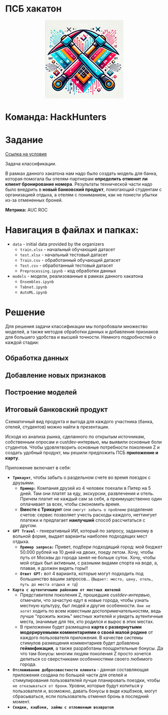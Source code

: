 # ПСБ хакатон
<p align="center">
<img src="https://github.com/AndrewsCollider/PSB_hackathon/blob/main/Team_logo.png" width="250" height="250" class="center">

  # Команда: HackHunters
</p>

# Задание 

[Ссылка на условие](https://ai.hse.ru/hacks/psb24)

Задача классификации.

В рамках данного хакатона нам надо было создать модель для банка, которая помогала бы отелям-партнерам **определить отменит ли клиент бронирование номера**. Результаты технической части надо было внедрить в **новый банковский продукт**, помогающий студентам с организацией отдыха, а отелям с пониманием, как не понести убытки из-за отмененных броней.

**Метрика:** AUC ROC

# Навигация в файлах и папках:
- `data` - initial data provided by the organizers
  - `train.xlsx` - начальный обучающий датасет
  - `test.xlsx` - начальный тестовый датасет
  - `Train.csv` - обработанный обучающий датасет
  - `Test.csv` - обработанный тестовый датасет
  - `Preprocessing.ipynb` - код обработки данных
- `models` - модели, реализованные в рамках данного хакатона
  - `Ensembles.ipynb`
  - `Tabnet.ipynb`
  - `AutoML.ipynb`

# Решение
Для решения задачи классификации мы попробовали множество моделей, а также методов обработки данных и добавления признаков для большего удобства и высшей точности. Немного подробностей о каждой стадии:

## Обработка данных

## Добавление новых признаков

## Построение моделей

## Итоговый банковский продукт
Схематичный вид продукта и выгода для каждого участника (банка, отелей, студентов) можно найти в презентации. 

Исходя из анализа рынка, сделанного по открытым источникам, собственным опросам и custdev-интервью, мы выявили основные боли студентов. Чтобы удовлетворить основные потребности поколения Z и создать удобный продукт, мы решили предложить ПСБ **приложение и карту**.

Приложение включает в себя:
- **`Трикаунт`**, чтобы забыть о раздельном счете во время поездок с друзьями.
  - **`Пример:`** Компания друзей из 4 человек поехали в Питер на 5 дней. Там они платят за еду, экскурсии, развлечения и отель. Причем платит не каждый сам за себя, а преимущественно один оплачивает за всех, чтобы сэкономить время.
  - **Вместе с Трикаунт** они `смогут забыть о проблеме` разделения счетов: сервис позволяет учесть расходы каждого, неттингует платежи и предлагает **наилучший** способ рассчитаться с другом.
- **`GPT Travel`** - генеративный ИИ, который по запросу, заданному в вольной форме, выдает варианты наиболее подходящих мест отдыха. <br>
  - **`Пример запроса:`** Привет, подбери подходящий город: мой бюджет 50.000 рублей на 10 дней на двоих, поеду летом. Хочу, чтобы путь от Москвы до города занял не больше суток. Хочу, чтобы мой отдых был активным, c разными видами спорта на воде, а, плавая, я должен видеть горы!!
  - **`Ответ GPT:`** вот 4 варианта, которые могут подходить под большинство вашим запросов... (`Выдает: место, цену, отель, путь до места отдыха и тд`)
- **`Карта с аутентичными районами от местных жителей`**
  - Представители поколения Z, прошедшие *custdev-интервью*, отмечали, что зачастую едут в новые города, чтобы узнать местную культуру, быт людей и другие особенности. `Они не хотят` ходить по всем известным достопримечательностям, ведь лучше "прожить жизнь" местных жителей и увидеть аутентичные места, значимые для тех, кто родился и вырос в этих местах.
  - В приложении будет размещена **карта с развернутыми модерируемыми комментариями о своей малой родине** от каждого пользователя приложения. В качестве системы стимулов размещения комментариев будет добавлена **геймификация**, а также разработаны поощрительные бонусы. Да что там бонусы: многим людям поколения Z просто хочется делиться со сверстниками особенностями своего любимого города.
- **`Отслеживание добросовестности клиента`** - данная составляющая приложения создана по большей части для отелей и стимулирования пользователей лучше планировать поездки, чтобы `не отказываться от брони`. Уровни, которые будут копиться у пользователя и, возможно, давать бонусы в виде кэшбэков, могут сбрасываться, если пользователь отменил бронь в последний момент.
- **`Скидки, кэшбэки, займы с отложенным возвратом`**

